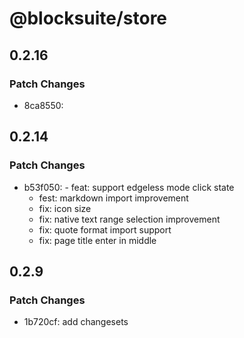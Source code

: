 # @blocksuite/store

## 0.2.16

### Patch Changes

- 8ca8550:

## 0.2.14

### Patch Changes

- b53f050: - feat: support edgeless mode click state
  - fest: markdown import improvement
  - fix: icon size
  - fix: native text range selection improvement
  - fix: quote format import support
  - fix: page title enter in middle

## 0.2.9

### Patch Changes

- 1b720cf: add changesets
